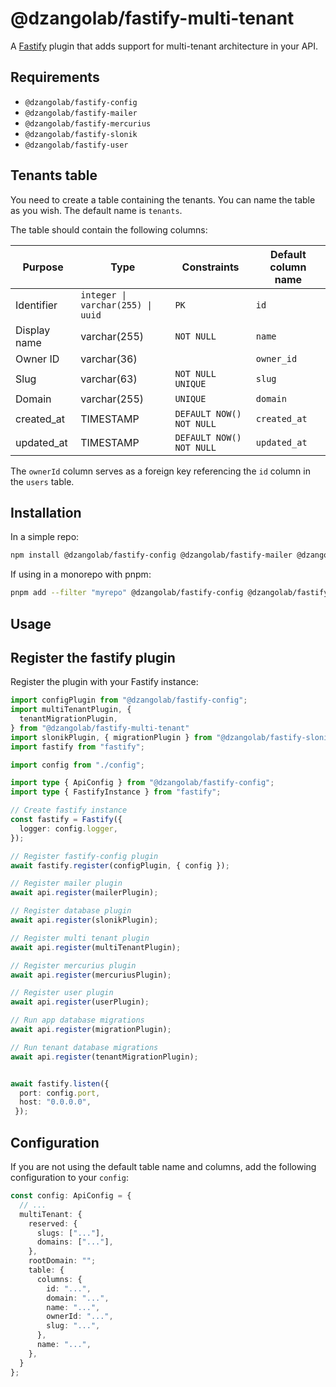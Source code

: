 # @dzangolab/fastify-multi-tenant

A [Fastify](https://github.com/fastify/fastify) plugin that adds support for multi-tenant architecture in your API.

## Requirements

* `@dzangolab/fastify-config`
* `@dzangolab/fastify-mailer`
* `@dzangolab/fastify-mercurius`
* `@dzangolab/fastify-slonik`
* `@dzangolab/fastify-user`

## Tenants table

You need to create a table containing the tenants. You can name the table as you wish. The default name is `tenants`.

The table should contain the following columns:

| Purpose      | Type                              | Constraints               |  Default column name |
|--------------|-----------------------------------|---------------------------|----------------------|
| Identifier   | `integer \| varchar(255) \| uuid` | `PK`                      | `id`                 |
| Display name | varchar(255)                      | `NOT NULL`                | `name`               |
| Owner ID     | varchar(36)                       |                           | `owner_id`           |
| Slug         | varchar(63)                       | `NOT NULL UNIQUE`         | `slug`               |
| Domain       | varchar(255)                      | `UNIQUE`                  | `domain`             |
| created_at   | TIMESTAMP                         | `DEFAULT NOW() NOT NULL`  | `created_at`         |
| updated_at   | TIMESTAMP                         | `DEFAULT NOW() NOT NULL`  | `updated_at`         |

The `ownerId` column serves as a foreign key referencing the `id` column in the `users` table.

## Installation

In a simple repo:

```bash
npm install @dzangolab/fastify-config @dzangolab/fastify-mailer @dzangolab/fastify-mercurius @dzangolab/fastify-slonik @dzangolab/fastify-multi-tenant @dzangolab/fastify-user
```

If using in a monorepo with pnpm:

```bash
pnpm add --filter "myrepo" @dzangolab/fastify-config @dzangolab/fastify-mailer @dzangolab/fastify-mercurius @dzangolab/fastify-slonik @dzangolab/fastify-multi-tenant @dzangolab/fastify-user
```

## Usage

## Register the fastify plugin

Register the plugin with your Fastify instance:

```typescript
import configPlugin from "@dzangolab/fastify-config";
import multiTenantPlugin, {
  tenantMigrationPlugin,
} from "@dzangolab/fastify-multi-tenant"
import slonikPlugin, { migrationPlugin } from "@dzangolab/fastify-slonik"
import fastify from "fastify";

import config from "./config";

import type { ApiConfig } from "@dzangolab/fastify-config";
import type { FastifyInstance } from "fastify";

// Create fastify instance
const fastify = Fastify({
  logger: config.logger,
});

// Register fastify-config plugin
await fastify.register(configPlugin, { config });

// Register mailer plugin
await api.register(mailerPlugin);

// Register database plugin
await api.register(slonikPlugin);

// Register multi tenant plugin
await api.register(multiTenantPlugin);

// Register mercurius plugin
await api.register(mercuriusPlugin);

// Register user plugin
await api.register(userPlugin);

// Run app database migrations
await api.register(migrationPlugin);

// Run tenant database migrations
await api.register(tenantMigrationPlugin);


await fastify.listen({
  port: config.port,
  host: "0.0.0.0",
 });
```

## Configuration

If you are not using the default table name and columns, add the following configuration to your `config`:

```typescript
const config: ApiConfig = {
  // ...
  multiTenant: {
    reserved: {
      slugs: ["..."],
      domains: ["..."],
    },
    rootDomain: "";
    table: {
      columns: {
        id: "...",
        domain: "...",
        name: "...",
        ownerId: "...",
        slug: "...",
      },
      name: "...",
    },
  }
};
```
